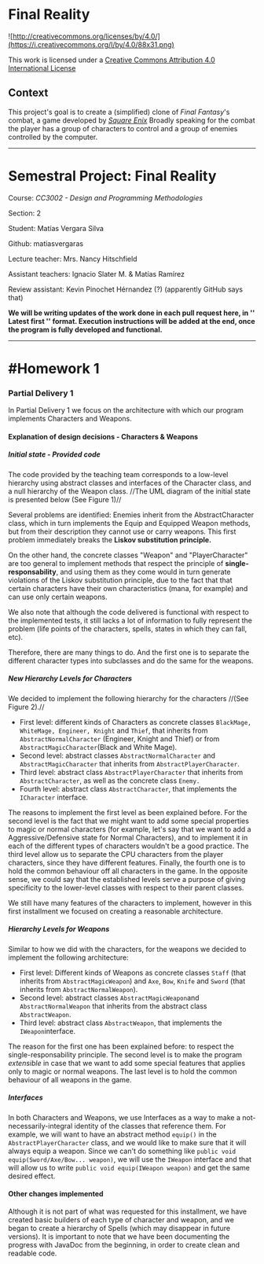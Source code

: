 Final Reality
=============

![http://creativecommons.org/licenses/by/4.0/](https://i.creativecommons.org/l/by/4.0/88x31.png)

This work is licensed under a 
[Creative Commons Attribution 4.0 International License](http://creativecommons.org/licenses/by/4.0/)

Context
-------

This project's goal is to create a (simplified) clone of _Final Fantasy_'s combat, a game developed
by [_Square Enix_](https://www.square-enix.com)
Broadly speaking for the combat the player has a group of characters to control and a group of 
enemies controlled by the computer.

---

# Semestral Project: Final Reality

Course: *CC3002 - Design and Programming Methodologies*

Section: 2

Student: Matías Vergara Silva

Github: matiasvergaras

Lecture teacher: Mrs. Nancy Hitschfield

Assistant teachers: Ignacio Slater M. & Matías Ramírez

Review assistant: Kevin Pinochet Hérnandez (?) (apparently GitHub says that)


**We will be writing updates of the work done in each pull request here, in '' Latest first '' format. Execution instructions will be added at the end, once the program is fully developed and functional.**

---

# #Homework 1 
### Partial Delivery 1
In Partial Delivery 1 we focus on the architecture with which our program implements Characters and Weapons.
#### Explanation of design decisions - Characters & Weapons

##### Initial state - Provided code
The code provided by the teaching team corresponds to a low-level hierarchy using abstract classes and interfaces of the Character class, and a null hierarchy of the Weapon class. //The UML diagram of the initial state is presented below (See Figure 1)//

Several problems are identified: Enemies inherit from the AbstractCharacter class, which in turn implements the Equip and Equipped Weapon methods, but from their description they cannot use or carry weapons. This first problem immediately breaks the **Liskov substitution principle.**

On the other hand, the concrete classes "Weapon" and "PlayerCharacter" are too general to implement methods that respect the principle of **single-responsability**, and using them as they come would in turn generate violations of the Liskov substitution principle, due to the fact that that certain characters have their own characteristics (mana, for example) and can use only certain weapons.

We also note that although the code delivered is functional with respect to the implemented tests, it still lacks a lot of information to fully represent the problem (life points of the characters, spells, states in which they can fall, etc).

Therefore, there are many things to do. And the first one is to separate the different character types into subclasses and do the same for the weapons.

##### New Hierarchy Levels for Characters
We decided to implement the following hierarchy for the characters //(See Figure 2).//
- First level: different kinds of Characters as concrete classes ``BlackMage, WhiteMage, Engineer, Knight`` and  ``Thief``, that inherits from ``AbstractNormalCharacter`` (Engineer, Knight and Thief) or from ``AbstractMagicCharacter``(Black and White Mage). 
- Second level: abstract classes ``AbstractNormalCharacter`` and ``AbstractMagicCharacter`` that inherits from ``AbstractPlayerCharacter``. 
- Third level: abstract class ``AbstractPlayerCharacter`` that inherits from ``AbstractCharacter``, as well as the concrete class ``Enemy.``
- Fourth level: abstract class ``AbstractCharacter``, that implements the ``ICharacter`` interface. 

The reasons to implement the first level as been explained before. For the second level is the fact that we might want to add some special properties to magic or normal characters (for example, let's say that we want to add a Aggressive/Defensive state for Normal Characters), and to implement it in each of the different types of characters wouldn't be a good practice. The third level allow us to separate the CPU characters from the player characters, since they have different features. Finally, the fourth one is to hold the common behaviour off all characters in the game. In the opposite sense, we could say that the established levels serve a purpose of giving specificity to the lower-level classes with respect to their parent classes.

We still have many features of the characters to implement, however in this first installment we focused on creating a reasonable architecture.

##### Hierarchy Levels for Weapons
Similar to how we did with the characters, for the weapons we decided to implement the following architecture:
- First level: Different kinds of Weapons as concrete classes ``Staff`` (that inherits from ``AbstractMagicWeapon``) and ``Axe``, ``Bow``, ``Knife`` and ``Sword`` (that inherits from ``AbstractNormalWeapon``).
- Second level: abstract classes ``AbstractMagicWeapon``and ``AbstractNormalWeapon`` that inherits from the abstract class ``AbstractWeapon``.
- Third level: abstract class ``AbstractWeapon``, that implements the ``IWeapon``interface.

The reason for the first one has been explained before: to respect the single-responsability principle. The second level is to make the program *extensible* in case that we want to add some special features that applies only to magic or normal weapons. The last level is to hold the common behaviour of all weapons in the game.

##### Interfaces
In both Characters and Weapons, we use Interfaces as a way to make a not-necessarily-integral identity of the classes that reference them. For example, we will want to have an abstract method ``equip()`` in the ``AbstractPlayerCharacter`` class, and we would like to make sure that it will always equip a weapon. Since we can't do something like ``public void equip(Sword/Axe/Bow... weapon)``, we will use the ``IWeapon`` interface and that will allow us to write ``public void equip(IWeapon weapon)`` and get the same desired effect.

#### Other changes implemented
Although it is not part of what was requested for this installment, we have created basic builders of each type of character and weapon, and we began to create a hierarchy of Spells (which may disappear in future versions). It is important to note that we have been documenting the progress with JavaDoc from the beginning, in order to create clean and readable code.



